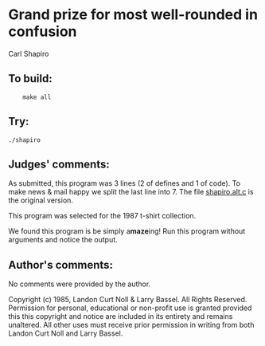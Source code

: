 # Grand prize for most well-rounded in confusion

Carl Shapiro

## To build:

        make all


## Try:

	./shapiro


## Judges' comments:

As submitted, this program was 3 lines (2 of defines and 1 of code).
To make news & mail happy we split the last line into 7. The file
[shapiro.alt.c](shapiro.alt.c) is the original version.


This program was selected for the 1987 t-shirt collection.

We found this program is be simply a**maze**ing! Run this program without
arguments and notice the output. 

## Author's comments:

No comments were provided by the author.



Copyright (c) 1985, Landon Curt Noll & Larry Bassel.
All Rights Reserved.  Permission for personal, educational or non-profit use is
granted provided this this copyright and notice are included in its entirety
and remains unaltered.  All other uses must receive prior permission in writing
from both Landon Curt Noll and Larry Bassel.
